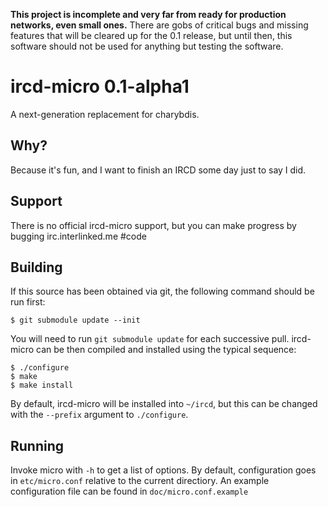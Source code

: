 **This project is incomplete and very far from ready for production
networks, even small ones.** There are gobs of critical bugs and missing
features that will be cleared up for the 0.1 release, but until then,
this software should not be used for anything but testing the software.

# ircd-micro 0.1-alpha1

A next-generation replacement for charybdis.


## Why?

Because it's fun, and I want to finish an IRCD some day just to say I did.


## Support

There is no official ircd-micro support, but you can make progress by
bugging irc.interlinked.me #code


## Building

If this source has been obtained via git, the following command should
be run first:

    $ git submodule update --init

You will need to run `git submodule update` for each successive pull.
ircd-micro can be then compiled and installed using the typical sequence:

    $ ./configure
    $ make
    $ make install

By default, ircd-micro will be installed into `~/ircd`, but this can be
changed with the `--prefix` argument to `./configure`.


## Running

Invoke micro with `-h` to get a list of options. By default,
configuration goes in `etc/micro.conf` relative to the current
directiory. An example configuration file can be found in
`doc/micro.conf.example`

